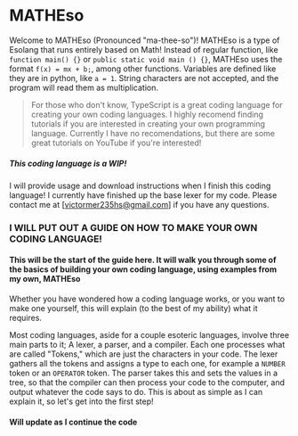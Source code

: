 # MATHEso

Welcome to MATHEso (Pronounced "ma-thee-so")!
MATHEso is a type of Esolang that runs entirely based on Math! Instead of regular function, like `function main() {}` or `public static void main () {}`, MATHEso uses the format `f(x) = mx + b;`, among other functions. Variables are defined like they are in python, like `a = 1`. String characters are not accepted, and the program will read them as multiplication.

> For those who don't know, TypeScript is a great coding language for creating your own coding languages. I highly recomend finding tutorials if you are interested in creating your own programming language. Currently I have no recomendations, but there are some great tutorials on YouTube if you're interested!


##### This coding language is a WIP!
I will provide usage and download instructions when I finish this coding language! I currently have finished up the base lexer for my code. Please contact me at [victormer235hs@gmail.com] if you have any questions.

### I WILL PUT OUT A GUIDE ON HOW TO MAKE YOUR OWN CODING LANGUAGE!
#### This will be the start of the guide here. It will walk you through some of the basics of building your own coding language, using examples from my own, MATHEso

Whether you have wondered how a coding language works, or you want to make one yourself, this will explain (to the best of my ability) what it requires.

Most coding languages, aside for a couple esoteric languages, involve three main parts to it; A lexer, a parser, and a compiler. Each one processes what are called "Tokens," which are just the characters in your code. The lexer gathers all the tokens and assigns a type to each one, for example a `NUMBER` token or an `OPERATOR` token. The parser takes this and sets the values in a tree, so that the compiler can then process your code to the computer, and output whatever the code says to do. This is about as simple as I can explain it, so let's get into the first step!
#### Will update as I continue the code

